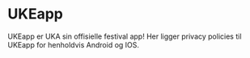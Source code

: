 # UKEapp
UKEapp er UKA sin offisielle festival app! Her ligger privacy policies til UKEapp for henholdvis Android og IOS.
